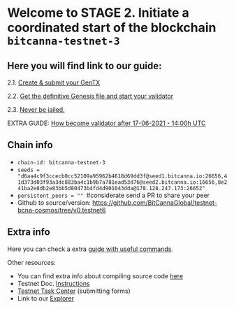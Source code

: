# Welcome to STAGE 2. Initiate a coordinated start of the blockchain `bitcanna-testnet-3`


## Here you will find link to our guide:

2.1. [Create & submit your GenTX](https://github.com/BitCannaGlobal/testnet-bcna-cosmos/blob/main/instructions/invitational-testnet/stage2/task2.1.md)

2.2. [Get the definitive Genesis file and start your validator](https://github.com/BitCannaGlobal/testnet-bcna-cosmos/blob/main/instructions/invitational-testnet/stage2/task2.2.md)

2.3. [Never be jailed.](https://github.com/BitCannaGlobal/testnet-bcna-cosmos/blob/main/instructions/invitational-testnet/stage2/task2.3.md)

EXTRA GUIDE: [How become validator after 17-06-2021 - 14:00h UTC](https://github.com/BitCannaGlobal/testnet-bcna-cosmos/blob/main/instructions/invitational-testnet/stage2/alternative.md)

## Chain info
* `chain-id: bitcanna-testnet-3`
* `seeds = "d6aa4c9f3ccecb0cc52109a95962b4618d69dd3f@seed1.bitcanna.io:26656,41d373d03f93a3dc883ba4c1b9b7a781ead53d76@seed2.bitcanna.io:16656,8e241ba2e8db2e83bb5d80473b4fd4d901043dda@178.128.247.173:26652"` 
* `persistent_peers = "" `#considerate send a PR to share your peer 
* Github to source/version: https://github.com/BitCannaGlobal/testnet-bcna-cosmos/tree/v0.testnet6

## Extra info

Here you can check a extra [guide with useful commands](https://github.com/BitCannaGlobal/testnet-bcna-cosmos/blob/main/instructions/invitational-testnet/stage1/useful.md).

Other resources:
* You can find extra info about compiling source code [here](https://github.com/BitCannaGlobal/testnet-bcna-cosmos)
* Testnet Doc. [Instructions](https://testnet.bitcanna.io/testnet/phase-1-invitational-testnet)
* [Testnet Task Center](https://bitcannavalidators.knack.com/task-center#overview/) (submitting forms)
* Link to our [Explorer](https://https://testnet-explorer.bitcanna.io/)
